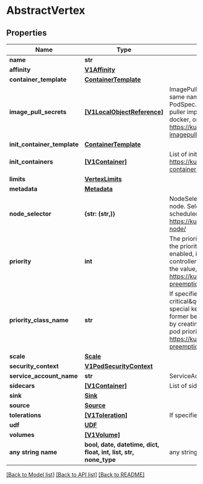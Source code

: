# AbstractVertex


## Properties
Name | Type | Description | Notes
------------ | ------------- | ------------- | -------------
**name** | **str** |  | 
**affinity** | [**V1Affinity**](V1Affinity.md) |  | [optional] 
**container_template** | [**ContainerTemplate**](ContainerTemplate.md) |  | [optional] 
**image_pull_secrets** | [**[V1LocalObjectReference]**](V1LocalObjectReference.md) | ImagePullSecrets is an optional list of references to secrets in the same namespace to use for pulling any of the images used by this PodSpec. If specified, these secrets will be passed to individual puller implementations for them to use. For example, in the case of docker, only DockerConfig type secrets are honored. More info: https://kubernetes.io/docs/concepts/containers/images#specifying-imagepullsecrets-on-a-pod | [optional] 
**init_container_template** | [**ContainerTemplate**](ContainerTemplate.md) |  | [optional] 
**init_containers** | [**[V1Container]**](V1Container.md) | List of init containers belonging to the pod. More info: https://kubernetes.io/docs/concepts/workloads/pods/init-containers/ | [optional] 
**limits** | [**VertexLimits**](VertexLimits.md) |  | [optional] 
**metadata** | [**Metadata**](Metadata.md) |  | [optional] 
**node_selector** | **{str: (str,)}** | NodeSelector is a selector which must be true for the pod to fit on a node. Selector which must match a node&#39;s labels for the pod to be scheduled on that node. More info: https://kubernetes.io/docs/concepts/configuration/assign-pod-node/ | [optional] 
**priority** | **int** | The priority value. Various system components use this field to find the priority of the Redis pod. When Priority Admission Controller is enabled, it prevents users from setting this field. The admission controller populates this field from PriorityClassName. The higher the value, the higher the priority. More info: https://kubernetes.io/docs/concepts/configuration/pod-priority-preemption/ | [optional] 
**priority_class_name** | **str** | If specified, indicates the Redis pod&#39;s priority. \&quot;system-node-critical\&quot; and \&quot;system-cluster-critical\&quot; are two special keywords which indicate the highest priorities with the former being the highest priority. Any other name must be defined by creating a PriorityClass object with that name. If not specified, the pod priority will be default or zero if there is no default. More info: https://kubernetes.io/docs/concepts/configuration/pod-priority-preemption/ | [optional] 
**scale** | [**Scale**](Scale.md) |  | [optional] 
**security_context** | [**V1PodSecurityContext**](V1PodSecurityContext.md) |  | [optional] 
**service_account_name** | **str** | ServiceAccountName applied to the pod | [optional] 
**sidecars** | [**[V1Container]**](V1Container.md) | List of sidecar containers belonging to the pod. | [optional] 
**sink** | [**Sink**](Sink.md) |  | [optional] 
**source** | [**Source**](Source.md) |  | [optional] 
**tolerations** | [**[V1Toleration]**](V1Toleration.md) | If specified, the pod&#39;s tolerations. | [optional] 
**udf** | [**UDF**](UDF.md) |  | [optional] 
**volumes** | [**[V1Volume]**](V1Volume.md) |  | [optional] 
**any string name** | **bool, date, datetime, dict, float, int, list, str, none_type** | any string name can be used but the value must be the correct type | [optional]

[[Back to Model list]](../README.md#documentation-for-models) [[Back to API list]](../README.md#documentation-for-api-endpoints) [[Back to README]](../README.md)



